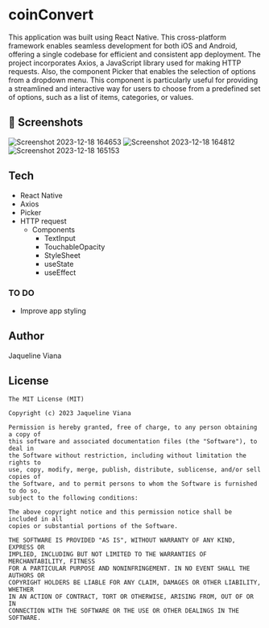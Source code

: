 # coinConvert

This application was built using React Native. This cross-platform framework enables seamless development for both iOS and Android, offering a single codebase for efficient and consistent app deployment. 
The project incorporates Axios, a JavaScript library used for making HTTP requests. Also, the component Picker that enables the selection of options from a dropdown menu. This component is particularly useful for providing a streamlined and interactive way for users to choose from a predefined set of options, such as a list of items, categories, or values.



## :camera_flash: Screenshots
<!-- You can add more screenshots here if you like -->

![Screenshot 2023-12-18 164653](https://github.com/jaqviana/coinConvert/assets/124181385/12330be1-9bf5-48ab-a93d-7c5ed73643c6)
![Screenshot 2023-12-18 164812](https://github.com/jaqviana/coinConvert/assets/124181385/64826fdb-d61f-4bfb-80ea-e42aeaa0afa3)
![Screenshot 2023-12-18 165153](https://github.com/jaqviana/coinConvert/assets/124181385/ee802e29-0578-4b0b-b32f-3c45a7df6b3d)




## Tech

* React Native
* Axios
* Picker
* HTTP request
  - Components 
    - TextInput
    - TouchableOpacity
    - StyleSheet
    - useState
    - useEffect



### TO DO
- Improve app styling
  

## Author
Jaqueline Viana 

## License
```
The MIT License (MIT)

Copyright (c) 2023 Jaqueline Viana

Permission is hereby granted, free of charge, to any person obtaining a copy of
this software and associated documentation files (the "Software"), to deal in
the Software without restriction, including without limitation the rights to
use, copy, modify, merge, publish, distribute, sublicense, and/or sell copies of
the Software, and to permit persons to whom the Software is furnished to do so,
subject to the following conditions:

The above copyright notice and this permission notice shall be included in all
copies or substantial portions of the Software.

THE SOFTWARE IS PROVIDED "AS IS", WITHOUT WARRANTY OF ANY KIND, EXPRESS OR
IMPLIED, INCLUDING BUT NOT LIMITED TO THE WARRANTIES OF MERCHANTABILITY, FITNESS
FOR A PARTICULAR PURPOSE AND NONINFRINGEMENT. IN NO EVENT SHALL THE AUTHORS OR
COPYRIGHT HOLDERS BE LIABLE FOR ANY CLAIM, DAMAGES OR OTHER LIABILITY, WHETHER
IN AN ACTION OF CONTRACT, TORT OR OTHERWISE, ARISING FROM, OUT OF OR IN
CONNECTION WITH THE SOFTWARE OR THE USE OR OTHER DEALINGS IN THE SOFTWARE.
```
